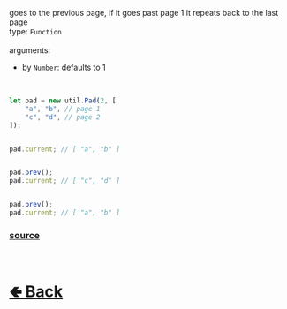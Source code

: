 goes to the previous page, if it goes past page 1 it repeats back to the last page<br>
type: `Function`<br><br>
arguments:
- by `Number`: defaults to 1
<br>

```js
let pad = new util.Pad(2, [ 
    "a", "b", // page 1
    "c", "d", // page 2
]);


pad.current; // [ "a", "b" ]


pad.prev();
pad.current; // [ "c", "d" ]


pad.prev();
pad.current; // [ "a", "b" ]
```

### [source](https://github.com/paigeroid/noscord.js/blob/main/src/Services/UtilService/custard/Pad.js)


<br> <h1> [🢀 Back](https://github.com/paigeroid/noscord.js/wiki/Util.Pad) </h1>